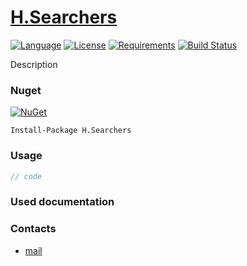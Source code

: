 # [H.Searchers](https://github.com/HavenDV/H.Searchers/) 

[![Language](https://img.shields.io/badge/language-C%23-blue.svg?style=flat-square)](https://github.com/HavenDV/H.Searchers/search?l=C%23&o=desc&s=&type=Code) 
[![License](https://img.shields.io/github/license/HavenDV/H.Searchers.svg?label=License&maxAge=86400)](LICENSE.md) 
[![Requirements](https://img.shields.io/badge/Requirements-.NET%20Standard%202.0-blue.svg)](https://github.com/dotnet/standard/blob/master/docs/versions/netstandard2.0.md)
[![Build Status](https://github.com/HavenDV/H.Searchers/workflows/.NET/badge.svg?branch=master)](https://github.com/HavenDV/H.Searchers/actions?query=workflow%3A%22.NET%22)

Description

### Nuget

[![NuGet](https://img.shields.io/nuget/dt/H.Searchers.svg?style=flat-square&label=H.Searchers)](https://www.nuget.org/packages/H.Searchers/)

```
Install-Package H.Searchers
```

### Usage

```cs
// code
```

### Used documentation

### Contacts
* [mail](mailto:havendv@gmail.com)
